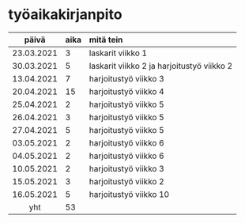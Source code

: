 # työaikakirjanpito

| päivä | aika | mitä tein  |
| :----:|:-----| :-----|
| 23.03.2021 | 3 | laskarit viikko 1 |
| 30.03.2021 | 5 | laskarit viikko 2 ja harjoitustyö viikko 2 |
| 13.04.2021 | 7 | harjoitustyö viikko 3 |
| 20.04.2021 | 15 | harjoitustyö viikko 4 |
| 25.04.2021 | 2 | harjoitustyö viikko 5 |
| 26.04.2021 | 3 | harjoitustyö viikko 5 |
| 27.04.2021 | 5 | harjoitustyö viikko 5 |
| 03.05.2021 | 2 | harjoitustyö viikko 6 |
| 04.05.2021 | 2 | harjoitustyö viikko 6 |
| 10.05.2021 | 2 | harjoitustyö viikko 3 |
| 15.05.2021 | 3 | harjoitustyö viikko 2 |
| 16.05.2021 | 5 | harjoitustyö viikko 10 |
| yht   | 53   | | 
